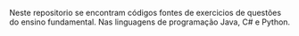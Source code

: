 Neste repositorio se encontram códigos fontes de exercicios de questões do ensino fundamental. Nas linguagens de programação Java, C# e Python.
